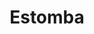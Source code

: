---
order: 10
thumbnail: /images/brokers-and-realtors/portfolio/estomba/thumbnail.jpg
title: Estomba
credit: BAS + LABA
slides:
  - image: /images/brokers-and-realtors/portfolio/estomba/slide-1.jpg
    proportion: video
  - image: /images/brokers-and-realtors/portfolio/estomba/slide-2.jpg
    proportion: video
  - image: /images/brokers-and-realtors/portfolio/estomba/slide-3.jpg
    proportion: video
  - image: /images/brokers-and-realtors/portfolio/estomba/slide-4.jpg
    proportion: video
---